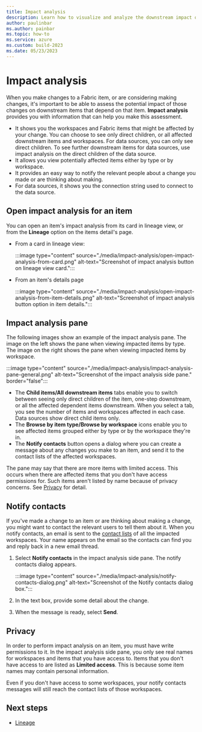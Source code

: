 ```yaml
---
title: Impact analysis
description: Learn how to visualize and analyze the downstream impact of making changes to Fabric items.
author: paulinbar
ms.author: painbar
ms.topic: how-to
ms.service: azure
ms.custom: build-2023
ms.date: 05/23/2023
---
```


# Impact analysis

When you make changes to a Fabric item, or are considering making changes, it's important to be able to assess the potential impact of those changes on downstream items that depend on that item. **Impact analysis** provides you with information that can help you make this assessment.

* It shows you the workspaces and Fabric items that might be affected by your change. You can choose to see only direct children, or all affected downstream items and workspaces. For data sources, you can only see direct children. To see further downstream items for data sources, use impact analysis on the direct children of the data source.
* It allows you view potentially affected items either by type or by workspace. 
* It provides an easy way to notify the relevant people about a change you made or are thinking about making.
* For data sources, it shows you the connection string used to connect to the data source.

## Open impact analysis for an item

You can open an item's impact analysis from its card in lineage view, or from the **Lineage** option on the items detail's page.

* From a card in lineage view:

    :::image type="content" source="./media/impact-analysis/open-impact-analysis-from-card.png" alt-text="Screenshot of impact analysis button on lineage view card.":::

* From an item's details page

    :::image type="content" source="./media/impact-analysis/open-impact-analysis-from-item-details.png" alt-text="Screenshot of impact analysis button option in item details.":::

## Impact analysis pane

The following images show an example of the impact analysis pane. The image on the left shows the pane when viewing impacted items by type. The image on the right shows the pane when viewing impacted items by workspace.

:::image type="content" source="./media/impact-analysis/impact-analysis-pane-general.png" alt-text="Screenshot of the impact analysis side pane." border="false":::

* The **Child items/All downstream items** tabs enable you to switch between seeing only direct children of the item, one-step downstream, or all the affected dependent items downstream. When you select a tab, you see the number of items and workspaces affected in each case. Data sources show direct child items only.
* The **Browse by item type/Browse by workspace** icons enable you to see affected items grouped either by type or by the workspace they're in.
* The **Notify contacts** button opens a dialog where you can create a message about any changes you make to an item, and send it to the contact lists of the affected workspaces.

The pane may say that there are more items with limited access. This occurs when there are affected items that you don't have access permissions for. Such items aren't listed by name because of privacy concerns. See [Privacy](#privacy) for detail.

## Notify contacts

If you've made a change to an item or are thinking about making a change, you might want to contact the relevant users to tell them about it. When you notify contacts, an email is sent to the [contact lists](../get-started/workspaces.md#workspace-contact-list) of all the impacted workspaces. Your name appears on the email so the contacts can find you and reply back in a new email thread.

1. Select **Notify contacts** in the impact analysis side pane. The notify contacts dialog appears.

    :::image type="content" source="./media/impact-analysis/notify-contacts-dialog.png" alt-text="Screenshot of the Notify contacts dialog box.":::

1. In the text box, provide some detail about the change.
1. When the message is ready, select **Send**.

## Privacy

In order to perform impact analysis on an item, you must have write permissions to it. In the impact analysis side pane, you only see real names for workspaces and items that you have access to. Items that you don't have access to are listed as **Limited access**. This is because some item names may contain personal information.

Even if you don't have access to some workspaces, your notify contacts messages will still reach the contact lists of those workspaces.

## Next steps

* [Lineage](lineage.md)
